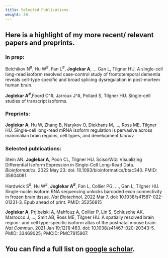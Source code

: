 ```yaml
---
title: Selected Publications
weight: 30
---
```


## Here is a highlight of my more recent/ relevant papers and preprints.

### In prep:

Belchikov N<sup>#</sup>, Hu W<sup>#</sup>, Fan L<sup>#</sup>, **Joglekar A**, … Gan L, Tilgner HU. A single-cell long-read isoform resolved case-control study of frontotemporal dementia reveals cell-type specific and broad splicing dysregulation in post-mortem human brain.

**Joglekar A<sup>#</sup>**,Foord C^#, Jarroux J^#, Pollard S, Tilgner HU. Single-cell studies of transcript isoforms.

### Preprints:
**Joglekar A**, Hu W, Zhang B, Narykov O, Diekhans M, ..., Ross ME, Tilgner HU. Single-cell long-read mRNA isoform regulation is pervasive across mammalian brain regions, cell types, and development *biorxiv*

### Selected publications:

Stein AN, **Joglekar A**, Poon CL, Tilgner HU. ScisorWiz: Visualizing Differential Isoform Expression in Single-Cell Long-Read Data. *Bioinformatics*. 2022 May 23. doi: 10.1093/bioinformatics/btac340. PMID: 35604081.
    
Hardwick S<sup>#</sup>, Hu W<sup>#</sup>, **Joglekar A<sup>#</sup>**, Fan L, Collier PG, ..., Gan L, Tilgner HU. Single-nuclei isoform RNA sequencing unlocks barcoded exon connectivity in frozen brain tissue. *Nat Biotechnol*. 2022 Mar 7. doi: 10.1038/s41587-022-01231-3. Epub ahead of print. PMID: 35256815
    
**Joglekar A**, Prjibelski A, Mahfouz A, Collier P, Lin S, Schlusche AK, Marrocco J, ..., Smit AB, Ross ME, Tilgner HU. A spatially resolved brain region- and cell type-specific isoform atlas of the postnatal mouse brain. *Nat Commun*. 2021 Jan 19;12(1):463. doi: 10.1038/s41467-020-20343-5. PMID: 33469025; PMCID: PMC7815907.

## You can find a full list on [google scholar](https://scholar.google.co.in/citations?user=zH6U8uIAAAAJ&hl=en).